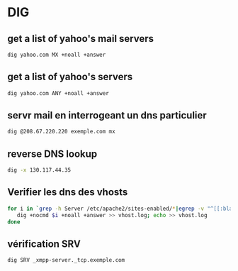 # DIG
## get a list of yahoo's mail servers
```bash
dig yahoo.com MX +noall +answer
```

## get a list of yahoo's servers
```bash
dig yahoo.com ANY +noall +answer
```

## servr mail en interrogeant un dns particulier
```bash
dig @208.67.220.220 exemple.com mx
```

## reverse DNS lookup
```bash
dig -x 130.117.44.35
```

## Verifier les dns des vhosts
```bash
for i in `grep -h Server /etc/apache2/sites-enabled/*|egrep -v "^[[:blank:]]*#" | sed 's/ServerAlias//g' | sed 's/ServerName//g' | sed 's/^[[:blank:]]*//g'`;do
   dig +nocmd $i +noall +answer >> vhost.log; echo >> vhost.log
done
```

## vérification SRV
```bash
dig SRV _xmpp-server._tcp.exemple.com
```
